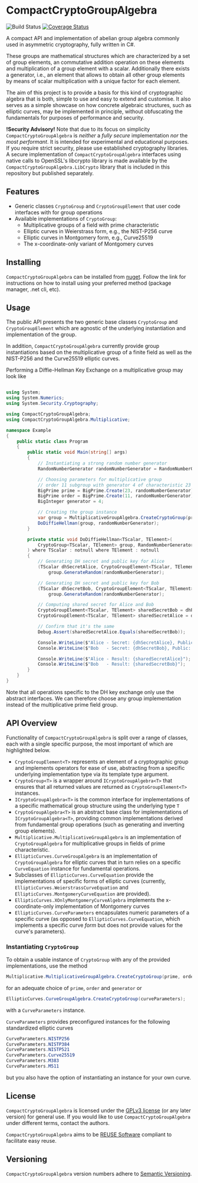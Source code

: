# CompactCryptoGroupAlgebra

![Build Status](https://github.com/lumip/CompactCryptoGroupAlgebra/actions/workflows/main.yml/badge.svg?branch=master) [![Coverage Status](https://coveralls.io/repos/github/lumip/CompactCryptoGroupAlgebra/badge.svg?branch=master)](https://coveralls.io/github/lumip/CompactCryptoGroupAlgebra?branch=master)

A compact API and implementation of abelian group algebra commonly used in asymmetric cryptography, fully written in C#.

These groups are mathematical structures which are characterized by a set of group elements, an commutative addition operation on these elements and multiplication of a group element with a scalar. Additionally there exists a generator, i.e., an element that allows to obtain all other group elements by means of scalar multiplication with a unique factor for each element.

The aim of this project is to provide a basis for this kind of cryptographic algebra that is both, simple to use and easy to extend and customise. It also serves as a simple showcase on how concrete algebraic structures, such as elliptic curves, may be implemented in principle, without obfuscating the fundamentals for purposes of performance and security.

__!Security Advisory!__ Note that due to its focus on simplicity `CompactCryptoGroupAlgebra` is _neither_ a _fully secure_ implementation _nor_ the _most performant_. It is intended for experimental and educational purposes. If you require strict security, please use established cryptography libraries. A secure implementation of `CompactCryptoGroupAlgebra` interfaces using native calls to OpenSSL's libcrypto library is made available by the `CompactCryptoGroupAlgebra.LibCrypto` library that is included in this repository but published separately.

## Features

- Generic classes `CryptoGroup` and `CryptoGroupElement` that user code interfaces with for group operations
- Available implementations of `CryptoGroup`:
  - Multiplicative groups of a field with prime characteristic
  - Elliptic curves in Weierstrass form, e.g., the NIST-P256 curve
  - Elliptic curves in Montgomery form, e.g., Curve25519
  - The x-coordinate-only variant of Montgomery curves

## Installing

`CompactCryptoGroupAlgebra` can be installed from [nuget](https://www.nuget.org/packages/CompactCryptoGroupAlgebra/).
Follow the link for instructions on how to install using your preferred method (package manager, .net cli, etc).

## Usage

The public API presents the two generic base classes `CryptoGroup` and `CryptoGroupElement` which are agnostic of the underlying instantiation and implementation of the group.

In addition, `CompactCryptoGroupAlgebra` currently provide group instantiations based on the multiplicative group of a finite field as well as the NIST-P256 and the Curve25519 elliptic curves.

Performing a Diffie-Hellman Key Exchange on a multiplicative group may look like

```c#

using System;
using System.Numerics;
using System.Security.Cryptography;

using CompactCryptoGroupAlgebra;
using CompactCryptoGroupAlgebra.Multiplicative;

namespace Example
{
    public static class Program
    {
        public static void Main(string[] args)
        {
            // Instantiating a strong random number generator
            RandomNumberGenerator randomNumberGenerator = RandomNumberGenerator.Create();

            // Choosing parameters for multiplicative group
            // order 11 subgroup with generator 4 of characteristic 23 multiplicative group
            BigPrime prime = BigPrime.Create(23, randomNumberGenerator);
            BigPrime order = BigPrime.Create(11, randomNumberGenerator);
            BigInteger generator = 4;

            // Creating the group instance
            var group = MultiplicativeGroupAlgebra.CreateCryptoGroup(prime, order, generator);
            DoDiffieHellman(group, randomNumberGenerator);
        }

        private static void DoDiffieHellman<TScalar, TElement>(
            CryptoGroup<TScalar, TElement> group, RandomNumberGenerator randomNumberGenerator
        ) where TScalar : notnull where TElement : notnull
        {
            // Generating DH secret and public key for Alice
            (TScalar dhSecretAlice, CryptoGroupElement<TScalar, TElement> dhPublicAlice) =
                group.GenerateRandom(randomNumberGenerator);

            // Generating DH secret and public key for Bob
            (TScalar dhSecretBob, CryptoGroupElement<TScalar, TElement> dhPublicBob) =
                group.GenerateRandom(randomNumberGenerator);

            // Computing shared secret for Alice and Bob
            CryptoGroupElement<TScalar, TElement> sharedSecretBob = dhPublicAlice * dhSecretBob;
            CryptoGroupElement<TScalar, TElement> sharedSecretAlice = dhPublicBob * dhSecretAlice;

            // Confirm that it's the same
            Debug.Assert(sharedSecretAlice.Equals(sharedSecretBob));

            Console.WriteLine($"Alice - Secret: {dhSecretAlice}, Public: {dhPublicAlice}");
            Console.WriteLine($"Bob   - Secret: {dhSecretBob}, Public: {dhPublicBob}");

            Console.WriteLine($"Alice - Result: {sharedSecretAlice}");
            Console.WriteLine($"Bob   - Result: {sharedSecretBob}");
        }
    }
}
```

Note that all operations specific to the DH key exchange only use the abstract interfaces. We can therefore choose any group implementation instead
of the multiplicative prime field group.

## API Overview

Functionality of `CompactCryptoGroupAlgebra` is split over a range of classes, each with a single specific purpose, the most important of which are highlighted below.

- `CryptoGroupElement<T>` represents an element of a cryptographic group and implements operators for ease of use, abstracting from a specific underlying implementation type via its template type argument.
- `CryptoGroup<T>` is a wrapper around `ICryptoGroupAlgebra<T>` that ensures that all returned values are returned as `CryptoGroupElement<T>` instances.
- `ICryptoGroupAlgebra<T>` is the common interface for implementations of a specific mathematical group structure using the underlying type `T`
- `CryptoGroupAlgebra<T>` is an abstract base class for implementations of `ICryptoGroupAlgebra<T>`, providing common implementations derived from fundamental group operations (such as generating and inverting group elements).
- `Multiplicative.MultiplicativeGroupAlgebra` is an implementation of `CryptoGroupAlgebra` for multiplicative groups in fields of prime characteristic.
- `EllipticCurves.CurveGroupAlgebra` is an implementation of `CryptoGroupAlgebra` for elliptic curves that in turn relies on a specific `CurveEquation` instance for fundamental operations.
- Subclasses of `EllipticCurves.CurveEquation` provide the implementations of specific forms of elliptic curves (currently, `EllipticCurves.WeierstrassCurveEquation` and `EllipticCurves.MontgomeryCurveEquation` are provided).
- `EllipticCurves.XOnlyMontgomeryCurveAlgebra` implements the x-coordinate-only implementation of Montgomery curves
- `EllipticCurves.CurveParameters` encapsulates numeric parameters of a specific curve (as opposed to `EllipticCurves.CurveEquation`, which implements a specific curve _form_ but does not provide values for the curve's parameters).

### Instantiating `CryptoGroup`

To obtain a usable instance of `CryptoGroup` with any of the provided implementations, use the method

```c#
Multiplicative.MultiplicativeGroupAlgebra.CreateCryptoGroup(prime, order, generator);
```

for an adequate choice of `prime`, `order` and `generator` or

```c#
EllipticCurves.CurveGroupAlgebra.CreateCryptoGroup(curveParameters);
```

with a `CurveParameters` instance.

`CurveParameters` provides preconfigured instances for the following standardized elliptic curves

```c#
CurveParameters.NISTP256
CurveParameters.NISTP384
CurveParameters.NISTP521
CurveParameters.Curve25519
CurveParameters.M383
CurveParameters.M511
```

but you also have the option of instantiating an instance for your own curve.

## License

`CompactCryptoGroupAlgebra` is licensed under the [GPLv3 license](/LICENSES/GPL-3.0-or-later.txt) (or any later version)
for general use. If you would like to use `CompactCryptoGroupAlgebra` under different terms, contact the authors.

`CompactCryptoGroupAlgebra` aims to be [REUSE Software](https://reuse.software/) compliant to facilitate easy reuse.

## Versioning

`CompactCryptoGroupAlgebra` version numbers adhere to [Semantic Versioning](https://semver.org).
